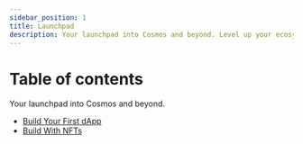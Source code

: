 ```yaml
---
sidebar_position: 1
title: Launchpad
description: Your launchpad into Cosmos and beyond. Level up your ecosystem with these ready to build dApp guides and source code templates
---
```


# Table of contents

Your launchpad into Cosmos and beyond.

- [Build Your First dApp](./my-first-dapp/start.md)
- [Build With NFTs](./nft-project/start.md)